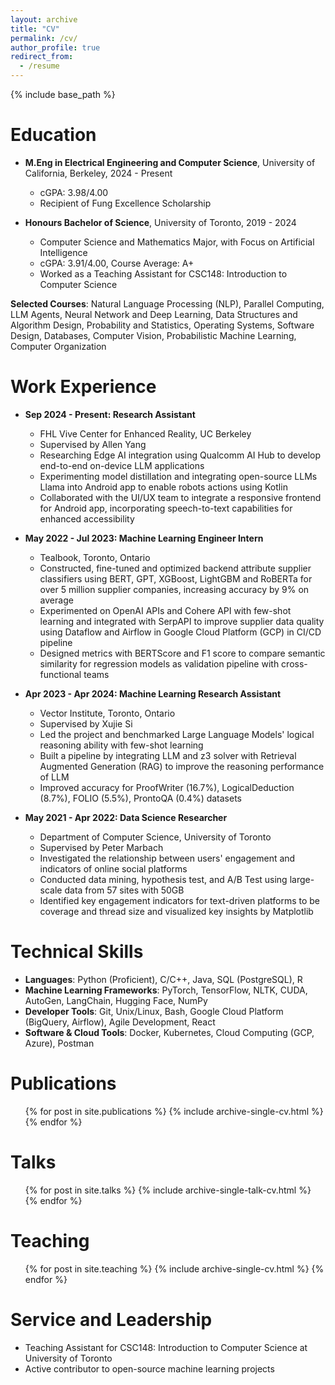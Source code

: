 ```yaml
---
layout: archive
title: "CV"
permalink: /cv/
author_profile: true
redirect_from:
  - /resume
---
```


{% include base_path %}

Education
======
* **M.Eng in Electrical Engineering and Computer Science**, University of California, Berkeley, 2024 - Present
  * cGPA: 3.98/4.00
  * Recipient of Fung Excellence Scholarship

* **Honours Bachelor of Science**, University of Toronto, 2019 - 2024
  * Computer Science and Mathematics Major, with Focus on Artificial Intelligence
  * cGPA: 3.91/4.00, Course Average: A+
  * Worked as a Teaching Assistant for CSC148: Introduction to Computer Science

**Selected Courses**: Natural Language Processing (NLP), Parallel Computing, LLM Agents, Neural Network and Deep Learning, Data Structures and Algorithm Design, Probability and Statistics, Operating Systems, Software Design, Databases, Computer Vision, Probabilistic Machine Learning, Computer Organization

Work Experience
======
* **Sep 2024 - Present: Research Assistant**
  * FHL Vive Center for Enhanced Reality, UC Berkeley
  * Supervised by Allen Yang
  * Researching Edge AI integration using Qualcomm AI Hub to develop end-to-end on-device LLM applications
  * Experimenting model distillation and integrating open-source LLMs Llama into Android app to enable robots actions using Kotlin
  * Collaborated with the UI/UX team to integrate a responsive frontend for Android app, incorporating speech-to-text capabilities for enhanced accessibility

* **May 2022 - Jul 2023: Machine Learning Engineer Intern**
  * Tealbook, Toronto, Ontario
  * Constructed, fine-tuned and optimized backend attribute supplier classifiers using BERT, GPT, XGBoost, LightGBM and RoBERTa for over 5 million supplier companies, increasing accuracy by 9% on average
  * Experimented on OpenAI APIs and Cohere API with few-shot learning and integrated with SerpAPI to improve supplier data quality using Dataflow and Airflow in Google Cloud Platform (GCP) in CI/CD pipeline
  * Designed metrics with BERTScore and F1 score to compare semantic similarity for regression models as validation pipeline with cross-functional teams

* **Apr 2023 - Apr 2024: Machine Learning Research Assistant**
  * Vector Institute, Toronto, Ontario
  * Supervised by Xujie Si
  * Led the project and benchmarked Large Language Models' logical reasoning ability with few-shot learning
  * Built a pipeline by integrating LLM and z3 solver with Retrieval Augmented Generation (RAG) to improve the reasoning performance of LLM
  * Improved accuracy for ProofWriter (16.7%), LogicalDeduction (8.7%), FOLIO (5.5%), ProntoQA (0.4%) datasets

* **May 2021 - Apr 2022: Data Science Researcher**
  * Department of Computer Science, University of Toronto
  * Supervised by Peter Marbach
  * Investigated the relationship between users' engagement and indicators of online social platforms
  * Conducted data mining, hypothesis test, and A/B Test using large-scale data from 57 sites with 50GB
  * Identified key engagement indicators for text-driven platforms to be coverage and thread size and visualized key insights by Matplotlib

Technical Skills
======
* **Languages**: Python (Proficient), C/C++, Java, SQL (PostgreSQL), R
* **Machine Learning Frameworks**: PyTorch, TensorFlow, NLTK, CUDA, AutoGen, LangChain, Hugging Face, NumPy
* **Developer Tools**: Git, Unix/Linux, Bash, Google Cloud Platform (BigQuery, Airflow), Agile Development, React
* **Software & Cloud Tools**: Docker, Kubernetes, Cloud Computing (GCP, Azure), Postman

Publications
======
  <ul>{% for post in site.publications %}
    {% include archive-single-cv.html %}
  {% endfor %}</ul>
  
Talks
======
  <ul>{% for post in site.talks %}
    {% include archive-single-talk-cv.html %}
  {% endfor %}</ul>
  
Teaching
======
  <ul>{% for post in site.teaching %}
    {% include archive-single-cv.html %}
  {% endfor %}</ul>
  
Service and Leadership
======
* Teaching Assistant for CSC148: Introduction to Computer Science at University of Toronto
* Active contributor to open-source machine learning projects
